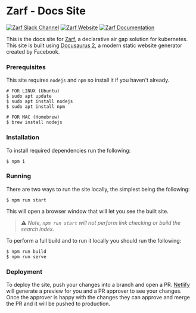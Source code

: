 # Zarf - Docs Site

[![Zarf Slack Channel](https://img.shields.io/badge/k8s%20slack-zarf-40a3dd)](https://kubernetes.slack.com/archives/C03B6BJAUJ3)
[![Zarf Website](https://img.shields.io/badge/web-zarf.dev-6d87c3)](https://zarf.dev/)
[![Zarf Documentation](https://img.shields.io/badge/docs-docs.zarf.dev-775ba1)](https://docs.zarf.dev/)

This is the docs site for [Zarf](https://github.com/defenseunicorns/zarf), a declarative air gap solution for kubernetes.  This site is built using [Docusaurus 2](https://docusaurus.io/), a modern static website generator created by Facebook.

### Prerequisites

This site requires `nodejs` and `npm` so install it if you haven't already.

```shell
# FOR LINUX (Ubuntu)
$ sudo apt update
$ sudo apt install nodejs
$ sudo apt install npm

# FOR MAC (Homebrew)
$ brew install nodejs
```

### Installation

To install required dependencies run the following:

```shell
$ npm i
```

### Running

There are two ways to run the site locally, the simplest being the following:

```shell
$ npm run start
```

This will open a browser window that will let you see the built site.

> ⚠️ *Note, `npm run start` will not perform link checking or build the search index.*

To perform a full build and to run it locally you should run the following:

```shell
$ npm run build
$ npm run serve
```

### Deployment

To deploy the site, push your changes into a branch and open a PR.  [Netlify](https://www.netlify.com/) will generate a preview for you and a PR approver to see your changes.  Once the approver is happy with the changes they can approve and merge the PR and it will be pushed to production.
